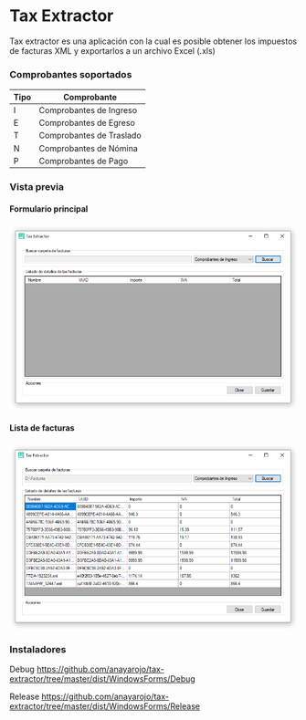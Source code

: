 # Tax Extractor
Tax extractor es una aplicación con la cual es posible obtener los impuestos de facturas XML y exportarlos a un archivo Excel (.xls)

### Comprobantes soportados

|Tipo|Comprobante|
|----|-----------|
|I|Comprobantes de Ingreso|
|E|Comprobantes de Egreso|
|T|Comprobantes de Traslado|
|N|Comprobantes de Nómina|
|P|Comprobantes de Pago|

### Vista previa

#### Formulario principal
![Tax Extractor Preview](https://raw.githubusercontent.com/anayarojo/tax-extractor/master/src/WindowsForms/img/tax-extractor-preview.png)

#### Lista de facturas
![Tax Extractor Preview](https://raw.githubusercontent.com/anayarojo/tax-extractor/master/src/WindowsForms/img/tax-extractor-preview-2.png)

### Instaladores

Debug
https://github.com/anayarojo/tax-extractor/tree/master/dist/WindowsForms/Debug

Release
https://github.com/anayarojo/tax-extractor/tree/master/dist/WindowsForms/Release
